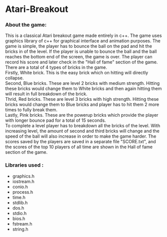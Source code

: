 # Atari-Breakout

### About the game:
This is a classical Atari breakout game made entirely in c++. The game uses graphics library of c++ for graphical interface and animation purposes. 
The game is simple, the player has to bounce the ball on the pad and hit the bricks in of the level. If the player is unable to bounce the ball and the ball reaches the bottom end of the screen, the game is over. The player can record his score and later check in the "Hall of fame" section of the game.  
There are a total of 4 types of bricks in the game.  
Firstly, White brick. This is the easy brick which on hitting will directly collapse.  
Second, Blue bricks. These are level 2 bricks with medium strength. Hitting these bricks would change them to White bricks and then again hitting them will result in full breakdown of the brick.  
Thrid, Red bricks. These are level 3 bricks with high strength. Hitting these bricks would change them to Blue bricks and player has to hit them 2 more times to fully break them.  
Lastly, Pink bricks. These are the powerup bricks which provide the player with longer bounce pad for a total of 15 seconds.  
To complete a level player has to breakdown all the bricks of the level. With increasing level, the amount of second and third bricks will change and the speed of the ball will also increase in order to make the game harder.  The scores saved by the players are saved in a separate file "SCORE.txt", and the scores of the top 10 players of all time are shown in the Hall of fame section of the game.

### Libraries used :

+ graphics.h
+ iostream.h
+ conio.h
+ process.h 
+ time.h
+ stdlib.h
+ dos.h
+ stdio.h
+ bios.h
+ fstream.h
+ string.h

